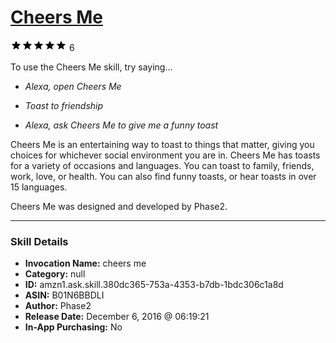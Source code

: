 # [Cheers Me](http://alexa.amazon.com/#skills/amzn1.ask.skill.380dc365-753a-4353-b7db-1bdc306c1a8d)
![5 stars](../../images/ic_star_black_18dp_1x.png)![5 stars](../../images/ic_star_black_18dp_1x.png)![5 stars](../../images/ic_star_black_18dp_1x.png)![5 stars](../../images/ic_star_black_18dp_1x.png)![5 stars](../../images/ic_star_black_18dp_1x.png) 6

To use the Cheers Me skill, try saying...

* *Alexa, open Cheers Me*

* *Toast to friendship*

* *Alexa, ask Cheers Me to give me a funny toast*

Cheers Me is an entertaining way to toast to things that matter, giving you choices for whichever social environment you are in.  Cheers Me has toasts for a variety of occasions and languages. You can toast to family, friends, work, love, or health. You can also find funny toasts, or hear toasts in over 15 languages.

Cheers Me was designed and developed by Phase2.

***

### Skill Details

* **Invocation Name:** cheers me
* **Category:** null
* **ID:** amzn1.ask.skill.380dc365-753a-4353-b7db-1bdc306c1a8d
* **ASIN:** B01N6BBDLI
* **Author:** Phase2
* **Release Date:** December 6, 2016 @ 06:19:21
* **In-App Purchasing:** No
